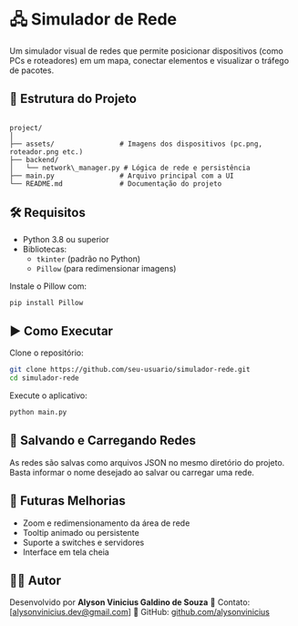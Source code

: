 # 🖧 Simulador de Rede

Um simulador visual de redes que permite posicionar dispositivos (como PCs e roteadores) em um mapa, conectar elementos e visualizar o tráfego de pacotes.

## 📁 Estrutura do Projeto

```

project/
│
├── assets/                # Imagens dos dispositivos (pc.png, roteador.png etc.)
├── backend/
│   └── network\_manager.py # Lógica de rede e persistência
├── main.py                # Arquivo principal com a UI
└── README.md              # Documentação do projeto

````

## 🛠️ Requisitos

- Python 3.8 ou superior
- Bibliotecas:
  - `tkinter` (padrão no Python)
  - `Pillow` (para redimensionar imagens)

Instale o Pillow com:

```bash
pip install Pillow
````

## ▶️ Como Executar

Clone o repositório:

```bash
git clone https://github.com/seu-usuario/simulador-rede.git
cd simulador-rede
```

Execute o aplicativo:

```bash
python main.py
```

## 💾 Salvando e Carregando Redes

As redes são salvas como arquivos JSON no mesmo diretório do projeto. Basta informar o nome desejado ao salvar ou carregar uma rede.

## 🔧 Futuras Melhorias

* Zoom e redimensionamento da área de rede
* Tooltip animado ou persistente
* Suporte a switches e servidores
* Interface em tela cheia

## 🧑‍💻 Autor

Desenvolvido por **Alyson Vinicius Galdino de Souza**
📧 Contato: \[[alysonvinicius.dev@gmail.com](mailto:alysonvinicius.dev@gmail.com)]
🔗 GitHub: [github.com/alysonvinicius](https://github.com/alysonvinicius)

```

```
